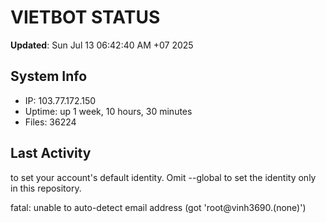# VIETBOT STATUS
**Updated**: Sun Jul 13 06:42:40 AM +07 2025

## System Info
- IP: 103.77.172.150
- Uptime: up 1 week, 10 hours, 30 minutes
- Files: 36224

## Last Activity

to set your account's default identity.
Omit --global to set the identity only in this repository.

fatal: unable to auto-detect email address (got 'root@vinh3690.(none)')
